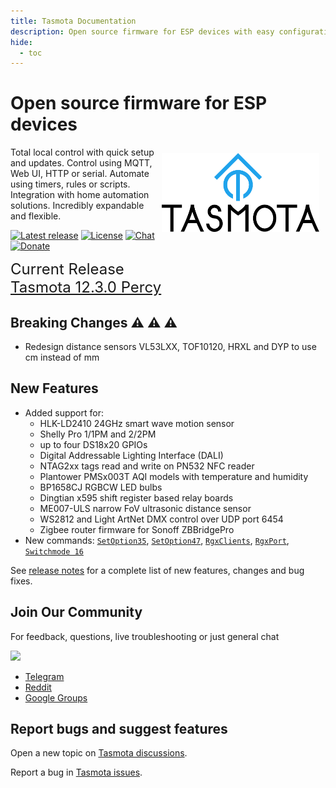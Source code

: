 ```yaml
---
title: Tasmota Documentation
description: Open source firmware for ESP devices with easy configuration using webUI, OTA updates, automation using timers or rules, expandability and entirely local control over MQTT, HTTP, serial or KNX.
hide:
  - toc
---
```

# Open source firmware for ESP devices

<img style="margin: 10px 10px; float:right; width:50%" src="_media/frontlogo.svg" alt="Tasmota Logo"></img>
Total local control with quick setup and updates.
Control using MQTT, Web UI, HTTP or serial.
Automate using timers, rules or scripts.
Integration with home automation solutions.
Incredibly expandable and flexible.

[![Latest release](https://img.shields.io/github/downloads/arendst/Tasmota/total.svg?style=flat-square&color=green)](http://ota.tasmota.com/tasmota/release) [![License](https://img.shields.io/github/license/arendst/Tasmota.svg?style=flat-square)](https://github.com/arendst/Tasmota/blob/development/LICENSE.txt) [![Chat](https://img.shields.io/discord/479389167382691863.svg?style=flat-square&color=blueviolet)](https://discord.gg/Ks2Kzd4) [![Donate](https://img.shields.io/badge/donate-PayPal-blue.svg?style=flat-square)](https://paypal.me/tasmota)

<span style="font-size: 1.5rem">Current Release<BR><a href="https://github.com/arendst/Tasmota/releases/tag/v12.3.0">Tasmota 12.3.0 Percy</a></span>

## Breaking Changes :warning: :warning: :warning:

- Redesign distance sensors VL53LXX, TOF10120, HRXL and DYP to use cm instead of mm

## New Features

- Added support for: 
  - HLK-LD2410 24GHz smart wave motion sensor
  - Shelly Pro 1/1PM and 2/2PM
  - up to four DS18x20 GPIOs
  - Digital Addressable Lighting Interface (DALI)
  - NTAG2xx tags read and write on PN532 NFC reader
  - Plantower PMSx003T AQI models with temperature and humidity
  - BP1658CJ RGBCW LED bulbs
  - Dingtian x595 shift register based relay boards
  - ME007-ULS narrow FoV ultrasonic distance sensor
  - WS2812 and Light ArtNet DMX control over UDP port 6454
  - Zigbee router firmware for Sonoff ZBBridgePro
- New commands: [`SetOption35`](Commands.md#setoption35), [`SetOption47`](Commands.md#setoption47), [`RgxClients`](Commands.md#rgxclients), [`RgxPort`](Commands.md#rgxport), [`Switchmode 16`](Commands.md#switchmode)

See [release notes](https://github.com/arendst/Tasmota/releases/) for a complete list of new features, changes and bug fixes.

## Join Our Community

For feedback, questions, live troubleshooting or just general chat

<a href="https://discord.gg/Ks2Kzd4"><img src="https://discordapp.com/api/guilds/479389167382691863/widget.png?style=banner3"></a>

- [Telegram](https://t.me/tasmota)
- [Reddit](https://www.reddit.com/r/tasmota/) 
- [Google Groups](https://groups.google.com/d/forum/sonoffusers)

## Report bugs and suggest features

Open a new topic on [Tasmota discussions](https://github.com/arendst/Tasmota/discussions).

Report a bug in [Tasmota issues](https://github.com/arendst/Tasmota/issues).
